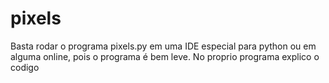 # pixels
Basta rodar o programa pixels.py em uma IDE especial para python ou em alguma online, pois o programa é bem leve.
No proprio programa explico o codigo
